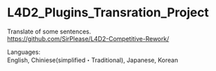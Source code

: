 # L4D2_Plugins_Transration_Project
Translate of some sentences.  
https://github.com/SirPlease/L4D2-Competitive-Rework/

Languages:  
English, Chiniese(simplified・Traditional), Japanese, Korean
